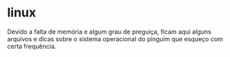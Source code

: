 # linux
Devido a falta de memória e algum grau de preguiça, ficam aqui alguns arquivos e dicas sobre o sistema operacional do pinguim que esqueço com certa frequência.
